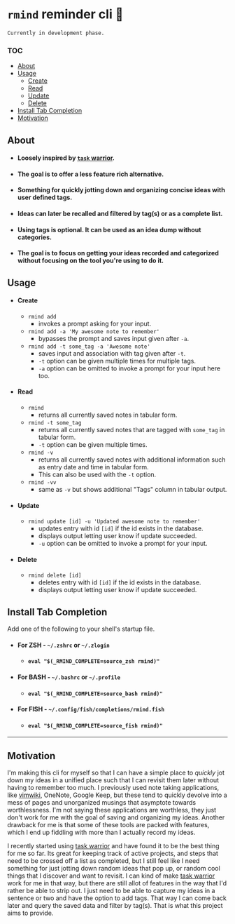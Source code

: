 # `rmind` reminder cli :ledger:

    Currently in development phase.

### TOC

-   [About](#about)
-   [Usage](#usage)
    -   [Create](#create)
    -   [Read](#read)
    -   [Update](#update)
    -   [Delete](#delete)
-   [Install Tab Completion](#install-tab-completion)
-   [Motivation](#motivation)

## About

-   #### Loosely inspired by [`task` warrior](https://github.com/GothenburgBitFactory/taskwarrior).

-   #### The goal is to offer a less feature rich alternative.

-   #### Something for quickly jotting down and organizing concise ideas with user defined tags.

-   #### Ideas can later be recalled and filtered by tag(s) or as a complete list.

-   #### Using tags is optional. It can be used as an idea dump without categories.

-   #### The goal is to focus on getting your ideas recorded and categorized without focusing on the tool you're using to do it.

## Usage

-   #### Create
    -   `rmind add`
        -   invokes a prompt asking for your input.
    -   `rmind add -a 'My awesome note to remember'`
        -   bypasses the prompt and saves input given after `-a`.
    -   `rmind add -t some_tag -a 'Awesome note'`
        -   saves input and association with tag given after `-t`.
        -   `-t` option can be given multiple times for multiple tags.
        -   `-a` option can be omitted to invoke a prompt for your input here too.
-   #### Read
    -   `rmind`
        -   returns all currently saved notes in tabular form.
    -   `rmind -t some_tag`
        -   returns all currently saved notes that are tagged with `some_tag` in tabular form.
        -   `-t` option can be given multiple times.
    -   `rmind -v`
        -   returns all currently saved notes with additional information such as entry date and time in tabular form.
        -   This can also be used with the `-t` option.
    -   `rmind -vv`
        -   same as `-v` but shows additional "Tags" column in tabular output.
-   #### Update
    -   `rmind update [id] -u 'Updated awesome note to remember'`
        -   updates entry with id `[id]` if the id exists in the database.
        -   displays output letting user know if update succeeded.
        -   `-u` option can be omitted to invoke a prompt for your input.
-   #### Delete
    -   `rmind delete [id]`
        -   deletes entry with id `[id]` if the id exists in the database.
        -   displays output letting user know if update succeeded.

## Install Tab Completion

Add one of the following to your shell's startup file.

<!-- eg. `~/.zlogin` or `~/.zshrc` for zsh, `~/.profile` or `~/.bashrc` for bash, and `~/.config/fish/completions/rmind.fish` for fish. -->

-   #### For ZSH - `~/.zshrc` or `~/.zlogin`
    -   #### `eval "$(_RMIND_COMPLETE=source_zsh rmind)"`
-   #### For BASH - `~/.bashrc` or `~/.profile`
    -   #### `eval "$(_RMIND_COMPLETE=source_bash rmind)"`
-   #### For FISH - `~/.config/fish/completions/rmind.fish`
    -   #### `eval "$(_RMIND_COMPLETE=source_fish rmind)"`

---

## Motivation

I'm making this cli for myself so that I can have a simple place to _quickly_
jot down my ideas in a unified place such that I can revisit them later
without having to remember too much. I previously used note taking
applications, like [vimwiki](https://github.com/vimwiki/vimwiki), OneNote,
Google Keep, but these tend to quickly devolve into a mess of pages and
unorganized musings that asymptote towards worthlessness. I'm not saying
these applications are worthless, they just don't work for me with the goal
of saving and organizing my ideas. Another drawback for me is that some of
these tools are packed with features, which I end up fiddling with more than
I actually record my ideas.

I recently started using [task
warrior](https://github.com/GothenburgBitFactory/taskwarrior) and have found
it to be the best thing for me so far. Its great for keeping track of active
projects, and steps that need to be crossed off a list as completed, but I
still feel like I need something for just jotting down random ideas that pop
up, or random cool things that I discover and want to revisit. I can kind of
make [task warrior](https://github.com/GothenburgBitFactory/taskwarrior) work
for me in that way, but there are still allot of features in the way that I'd
rather be able to strip out. I just need to be able to capture my ideas in a
sentence or two and have the option to add tags. That way
I can come back later and query the saved data and filter by tag(s). That is
what this project aims to provide.
